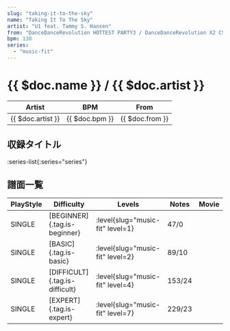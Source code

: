 ```yaml
---
slug: "taking-it-to-the-sky"
name: "Taking It To The Sky"
artist: "U1 feat. Tammy S. Hansen"
from: "DanceDanceRevolution HOTTEST PARTY3 / DanceDanceRevolution X2 CS"
bpm: 130
series:
  - "music-fit"
---
```


# {{ $doc.name }} / {{ $doc.artist }}

|Artist|BPM|From|
|------|---|----|
|{{ $doc.artist }}|{{ $doc.bpm }}|{{ $doc.from }}|

## 収録タイトル

:series-list{:series="series"}

## 譜面一覧

|PlayStyle|Difficulty|Levels|Notes|Movie|
|---------|----------|------|-----|-----|
|SINGLE|[BEGINNER]{.tag.is-beginner}|<div class="field is-grouped is-grouped-multiline"> :level{slug="music-fit" level=1}</div>|47/0||
|SINGLE|[BASIC]{.tag.is-basic}|<div class="field is-grouped is-grouped-multiline"> :level{slug="music-fit" level=2}</div>|89/10||
|SINGLE|[DIFFICULT]{.tag.is-difficult}|<div class="field is-grouped is-grouped-multiline"> :level{slug="music-fit" level=4}</div>|153/24||
|SINGLE|[EXPERT]{.tag.is-expert}|<div class="field is-grouped is-grouped-multiline"> :level{slug="music-fit" level=7}</div>|229/23||
